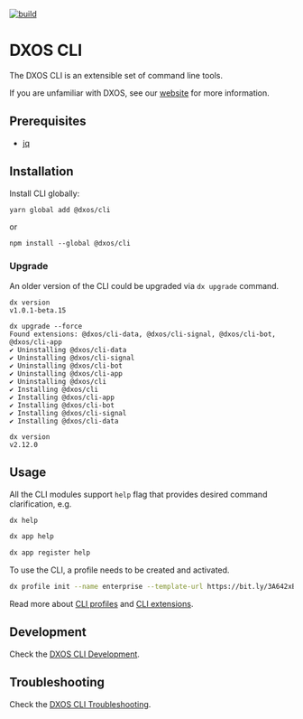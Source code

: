 [![build](https://github.com/dxos/cli/actions/workflows/all-lint-built-test.yml/badge.svg)](https://github.com/dxos/cli/actions/workflows/all-lint-built-test.yml)

# DXOS CLI

The DXOS CLI is an extensible set of command line tools.

If you are unfamiliar with DXOS, see our [website](https://dxos.org) for more information.

## Prerequisites

- [jq](https://stedolan.github.io/jq/)

## Installation

Install CLI globally:

```bash
yarn global add @dxos/cli
```

or

```
npm install --global @dxos/cli
```

### Upgrade

An older version of the CLI could be upgraded via `dx upgrade` command.

```
dx version
v1.0.1-beta.15

dx upgrade --force
Found extensions: @dxos/cli-data, @dxos/cli-signal, @dxos/cli-bot, @dxos/cli-app
✔ Uninstalling @dxos/cli-data
✔ Uninstalling @dxos/cli-signal
✔ Uninstalling @dxos/cli-bot
✔ Uninstalling @dxos/cli-app
✔ Uninstalling @dxos/cli
✔ Installing @dxos/cli
✔ Installing @dxos/cli-app
✔ Installing @dxos/cli-bot
✔ Installing @dxos/cli-signal
✔ Installing @dxos/cli-data

dx version
v2.12.0
```

## Usage

All the CLI modules support `help` flag that provides desired command clarification, e.g.

```bash
dx help
```

```bash
dx app help
```

```bash
dx app register help
```

To use the CLI, a profile needs to be created and activated.

```bash
dx profile init --name enterprise --template-url https://bit.ly/3A642xB
```

Read more about [CLI profiles](./packages/cli/README.md#profiles) and [CLI extensions](./packages/cli/README.md#extensions).

## Development

Check the [DXOS CLI Development](./packages/cli/README.md#Development).

## Troubleshooting

Check the [DXOS CLI Troubleshooting](./packages/cli/README.md#Troubleshooting).
